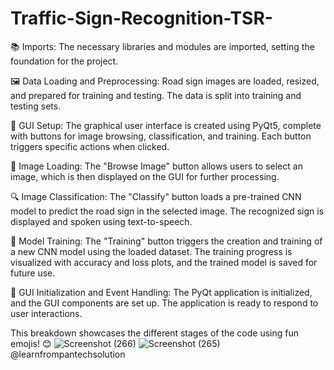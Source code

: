 # Traffic-Sign-Recognition-TSR-

📚 Imports: The necessary libraries and modules are imported, setting the foundation for the project.

🖼️ Data Loading and Preprocessing: Road sign images are loaded, resized, and prepared for training and testing. The data is split into training and testing sets.

🎨 GUI Setup: The graphical user interface is created using PyQt5, complete with buttons for image browsing, classification, and training. Each button triggers specific actions when clicked.

📂 Image Loading: The "Browse Image" button allows users to select an image, which is then displayed on the GUI for further processing.

🔍 Image Classification: The "Classify" button loads a pre-trained CNN model to predict the road sign in the selected image. The recognized sign is displayed and spoken using text-to-speech.

🧠 Model Training: The "Training" button triggers the creation and training of a new CNN model using the loaded dataset. The training progress is visualized with accuracy and loss plots, and the trained model is saved for future use.

🚀 GUI Initialization and Event Handling: The PyQt application is initialized, and the GUI components are set up. The application is ready to respond to user interactions.

This breakdown showcases the different stages of the code using fun emojis! 😊
![Screenshot (266)](https://github.com/kaniyamudhan/Traffic-Sign-Recognition-TSR-/assets/112994943/b2bcc136-56c4-4788-9927-60ade51bfbf3)
![Screenshot (265)](https://github.com/kaniyamudhan/Traffic-Sign-Recognition-TSR-/assets/112994943/c6e95202-dec4-45b5-8e9b-10dc0a1dc79b)
@learnfrompantechsolution
